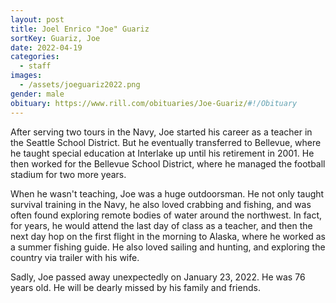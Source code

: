 ```yaml
---
layout: post
title: Joel Enrico "Joe" Guariz
sortKey: Guariz, Joe
date: 2022-04-19
categories:
  - staff
images:
  - /assets/joeguariz2022.png
gender: male
obituary: https://www.rill.com/obituaries/Joe-Guariz/#!/Obituary
---
```

After serving two tours in the Navy, Joe started his career as a teacher in the Seattle School District. But he eventually transferred to Bellevue, where he taught special education at Interlake up until his retirement in 2001. He then worked for the Bellevue School District, where he managed the football stadium for two more years.

When he wasn't teaching, Joe was a huge outdoorsman. He not only taught survival training in the Navy, he also loved crabbing and fishing, and was often found exploring remote bodies of water around the northwest. In fact, for years, he would attend the last day of class as a teacher, and then the next day hop on the first flight in the morning to Alaska, where he worked as a summer fishing guide. He also loved sailing and hunting, and exploring the country via trailer with his wife.

Sadly, Joe passed away unexpectedly on January 23, 2022. He was 76 years old. He will be dearly missed by his family and friends.